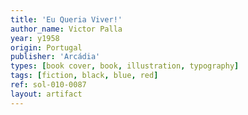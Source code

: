 ```yaml
---
title: 'Eu Queria Viver!'
author_name: Victor Palla
year: y1958
origin: Portugal
publisher: 'Arcádia'
types: [book cover, book, illustration, typography]
tags: [fiction, black, blue, red]
ref: sol-010-0087
layout: artifact
---
```

